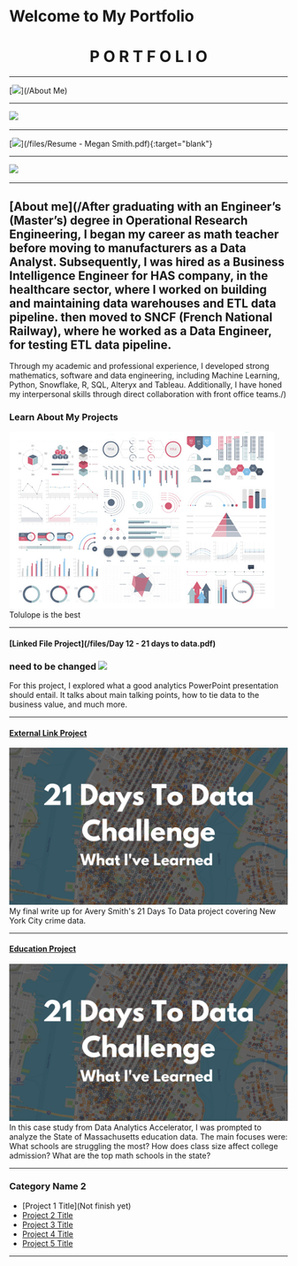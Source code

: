 # Welcome to My Portfolio



<h1 align="center"> P O R T F O L I O </h1>

---

[<img src="images/About Me 2.png?raw=true"/>](/About Me)

---

[<img src="images/Projects Pic 2.png?raw=true"/>](/projects)

---

[<img src="images/Resume 2.png?raw=true"/>](/files/Resume - Megan Smith.pdf){:target="blank"}

---

[<img src="images/Connect 2.png?raw=true"/>](/Connect)

---
## [About me](/After graduating with an Engineer’s (Master’s) degree in Operational Research Engineering, I began my career as math teacher before moving to manufacturers as a Data Analyst. Subsequently, I was hired as a Business Intelligence Engineer for HAS company, in the healthcare sector, where I worked on building and maintaining data warehouses and ETL data pipeline. then moved to SNCF (French National Railway), where he worked as a Data Engineer, for testing ETL data pipeline.

Through my academic and professional experience, I developed strong mathematics, software and data engineering, including Machine Learning, Python, Snowflake, R, SQL, Alteryx and Tableau. Additionally, I have honed my interpersonal skills through direct collaboration with front office teams./)


### Learn About My Projects


<img src="images/dummy_thumbnail.jpg?raw=true"/>
Tolulope is the best

---
#### [Linked File Project](/files/Day 12 - 21 days to data.pdf)
### need to be changed <img src= "images/21 Days Challenge.png?raw=true"/>
For this project, I explored what a good analytics PowerPoint presentation should entail. It talks about main talking points, how to tie data to the business value, and much more. 

---
#### [External Link Project](https://www.linkedin.com/pulse/what-i-learned-21-days-data-avery-smith)
[<img src="images/21 Days To Data Challenge What I've Learned Cover.png?raw=true"/>](https://www.linkedin.com/pulse/what-i-learned-21-days-data-avery-smith)
My final write up for Avery Smith's 21 Days To Data project covering New York City crime data. 


---
#### [Education Project](https://www.linkedin.com/pulse/massachusetts-education-analysis-samantha-paul/)
[<img src="images/21 Days To Data Challenge What I've Learned Cover.png?raw=true"/>](https://www.linkedin.com/pulse/what-i-learned-21-days-data-avery-smith)
In this case study from Data Analytics Accelerator, I was prompted to analyze the State of Massachusetts education data. The main focuses were:
What schools are struggling the most?
How does class size affect college admission?
What are the top math schools in the state? 

---

### Category Name 2

- [Project 1 Title](Not finish yet)
- [Project 2 Title](http://example.com/)
- [Project 3 Title](http://example.com/)
- [Project 4 Title](http://example.com/)
- [Project 5 Title](http://example.com/)

---




